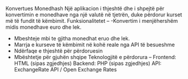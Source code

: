   Konvertues Monedhash
 Një aplikacion i thjeshtë dhe i shpejtë për konvertimin e monedhave nga një valutë në tjetrën, duke përdorur kurset më të fundit të këmbimit.
    Funksionalitetet –
 -Konvertim i menjëhershëm midis monedhave euro dhe lek.
 - Mbeshteje mbi te gjitha monedhat eruo dhe lek.
 - Marrja e kurseve të këmbimit në kohë reale nga API të besueshme
 - Ndërfaqe e thjeshtë për përdoruesin
 - Mbështetje për gjuhën shqipe
   Teknologjitë e përdorura –
 Frontend: HTML  (sipas zgjedhjes)
Backend: PHP  (sipas zgjedhjes)
API: ExchangeRate API / Open Exchange Rates
